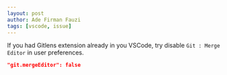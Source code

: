 ```yaml
---
layout: post
author: Ade Firman Fauzi
tags: [vscode, issue]
---
```


If you had Gitlens extension already in you VSCode, try disable `Git : Merge Editor` in user preferences.

```json
"git.mergeEditor": false
```
